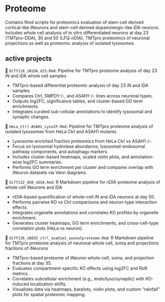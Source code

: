 # Proteome
Contains Rmd scripts for proteomics evaluation of stem-cell derived cortical-like iNeurons and stem-cell derived dopaminergic-like iDA neurons. Includes whole cell analysis of in vitro differentiated neurons at day 23 (TMTpro-DDA), 30 and 50 (LFQ-nDIA), TMTpro proteomics of neuronal projections as well as proteomic analysis of isolated lysosomes. 

## active projects 
🚧 `Diff118_iNiDA_d23.Rmd`: Pipeline for TMTpro proteome analysis of day 23 iN and iDA whole cell samples
-	TMTpro-based differential proteomic analysis of day 23 iN and iDA samples.
-	Compares Ctrl, SMPD1-/-, and ASAH1-/- lines across neuronal types.
-	Outputs log2FC, significance tables, and cluster-based GO term enrichments.
-	Integrates curated sub-cellular annotations to identify lysosomal and synaptic changes.

🚧 `HeLa_Ctrl-ASAH1_LysoIP.Rmd`: Pipeline for TMTpro proteome analysis of isolated lysosomes from HeLa Ctrl and ASAH1 mutants 
- Lysosome-enriched fraction proteomics from HeLa Ctrl vs ASAH1-/-.
- Focus on lysosomal hydrolase abundance, lysosomal-endosomal pathway components, and autophagy markers.
- Includes cluster-based heatmaps, scaled violin plots, and annotation-wise log2FC summaries.
- Performs GO term enrichment per cluster and compares overlap with iNeuron datasets via Venn diagrams.

🚧 `diff132_d50_nDIA.Rmd`: R Markdown pipeline for nDIA proteome analysis of whole cell iNeurons and iDA
- nDIA-based quantification of whole-cell iN and iDA neurons at day 50.
- Performs pairwise KO vs Ctrl comparisons and neuron-type interaction effects.
- Integrates organelle annotations and correlates KO profiles by organelle enrichment.
- Generates cluster heatmaps, GO term enrichments, and cross-cell-type correlation plots (HeLa vs neuron).

🚧 `diff136_iNd35_ctrl_asah1e1_axonalproteome.Rmd`: R Markdown pipeline for TMTpro proteome analysis of neuronal whole cell, soma and projections fractions of iNeurons
-	TMTpro-based proteome of iNeuron whole-cell, soma, and projection fractions at day 35.
-	Evaluates compartment-specific KO effects using log2FC and RoR metrics.
-	Correlates subcellular enrichment (e.g., endo/lyso/synaptic) with KO-induced localization shifts.
-	Visualizes data via heatmaps, barplots, violin plots, and custom “rainfall” plots for spatial proteomic mapping.
